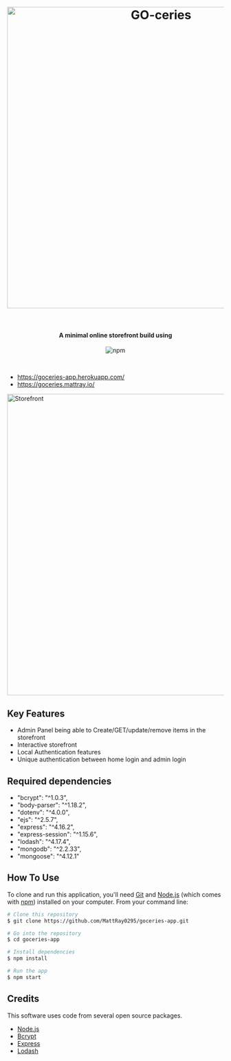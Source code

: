 
<h1 align="center">
  <br>
  <a href="https://goceries.mattray.io"><img src="http://i.imgur.com/XcrTQ2u.png" alt="GO-ceries" width="700"></a>
  <br>

  <br>
</h1>

<h4 align="center"> A minimal online storefront build using </h4>

<p align="center">
    <img src="https://badge.fury.io/js/electron-markdownify.svg"
         alt="npm">
  </a>
</p>
<br>

- https://goceries-app.herokuapp.com/
- https://goceries.mattray.io/

<a><img src="https://i.imgur.com/Twv5HYa.png" alt="Storefront" width="700"></a>

## Key Features

* Admin Panel being able to Create/GET/update/remove items in the storefront
* Interactive storefront
* Local Authentication features
* Unique authentication between home login and admin login

## Required dependencies

- "bcrypt": "^1.0.3",
- "body-parser": "^1.18.2",
- "dotenv": "^4.0.0",
- "ejs": "^2.5.7",
- "express": "^4.16.2",
- "express-session": "^1.15.6",
- "lodash": "^4.17.4",
- "mongodb": "^2.2.33",
- "mongoose": "^4.12.1"


## How To Use

To clone and run this application, you'll need [Git](https://git-scm.com) and [Node.js](https://nodejs.org/en/download/) (which comes with [npm](http://npmjs.com)) installed on your computer. From your command line:

```bash
# Clone this repository
$ git clone https://github.com/MattRay0295/goceries-app.git

# Go into the repository
$ cd goceries-app

# Install dependencies
$ npm install

# Run the app
$ npm start
```


## Credits

This software uses code from several open source packages.

- [Node.js](https://nodejs.org/)
- [Bcrypt](https://www.npmjs.com/package/bcrypt)
- [Express](https://www.npmjs.com/package/express)
- [Lodash](https://www.npmjs.com/package/lodash)

